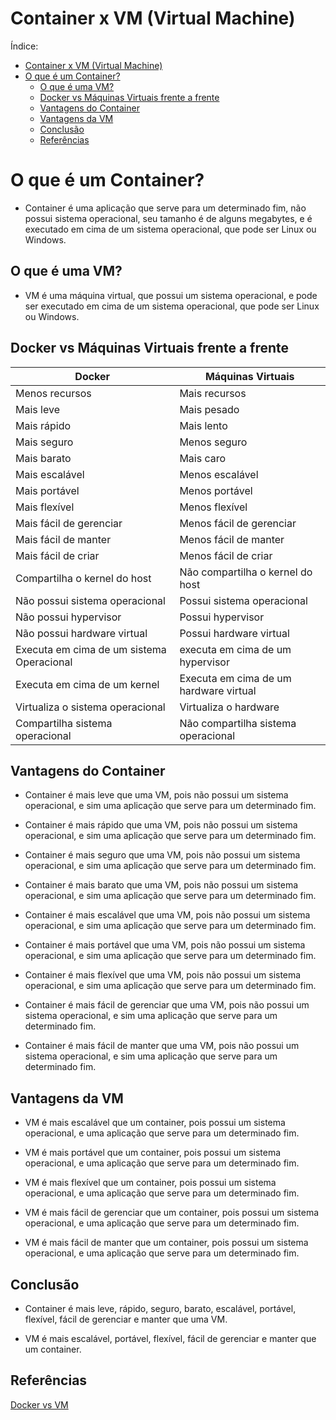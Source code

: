 # Container x VM (Virtual Machine)

Índice:

- [Container x VM (Virtual Machine)](#container-x-vm-virtual-machine)
- [O que é um Container?](#o-que-é-um-container)
  - [O que é uma VM?](#o-que-é-uma-vm)
  - [Docker vs Máquinas Virtuais frente a frente](#docker-vs-máquinas-virtuais-frente-a-frente)
  - [Vantagens do Container](#vantagens-do-container)
  - [Vantagens da VM](#vantagens-da-vm)
  - [Conclusão](#conclusão)
  - [Referências](#referências)

# O que é um Container?

- Container é uma aplicação que serve para um determinado fim, não possui sistema operacional, seu tamanho é de alguns megabytes, e é executado em cima de um sistema operacional, que pode ser Linux ou Windows.

## O que é uma VM?

- VM é uma máquina virtual, que possui um sistema operacional, e pode ser executado em cima de um sistema operacional, que pode ser Linux ou Windows.

## Docker vs Máquinas Virtuais frente a frente

| Docker | Máquinas Virtuais |
| --- | --- |
|Menos recursos | Mais recursos |
|Mais leve | Mais pesado |
|Mais rápido | Mais lento |
|Mais seguro | Menos seguro |
|Mais barato | Mais caro |
|Mais escalável | Menos escalável |
|Mais portável | Menos portável |
|Mais flexível | Menos flexível |
|Mais fácil de gerenciar | Menos fácil de gerenciar |
|Mais fácil de manter | Menos fácil de manter |
|Mais fácil de criar | Menos fácil de criar |
|Compartilha o kernel do host | Não compartilha o kernel do host |
|Não possui sistema operacional | Possui sistema operacional |
|Não possui hypervisor | Possui hypervisor |
|Não possui hardware virtual | Possui hardware virtual |
|Executa em cima de um sistema Operacional | executa em cima de um hypervisor |
|Executa em cima de um kernel | Executa em cima de um hardware virtual |
|Virtualiza o sistema operacional | Virtualiza o hardware |
|Compartilha sistema operacional | Não compartilha sistema operacional |

## Vantagens do Container

- Container é mais leve que uma VM, pois não possui um sistema operacional, e sim uma aplicação que serve para um determinado fim.

- Container é mais rápido que uma VM, pois não possui um sistema operacional, e sim uma aplicação que serve para um determinado fim.

- Container é mais seguro que uma VM, pois não possui um sistema operacional, e sim uma aplicação que serve para um determinado fim.

- Container é mais barato que uma VM, pois não possui um sistema operacional, e sim uma aplicação que serve para um determinado fim.

- Container é mais escalável que uma VM, pois não possui um sistema operacional, e sim uma aplicação que serve para um determinado fim.

- Container é mais portável que uma VM, pois não possui um sistema operacional, e sim uma aplicação que serve para um determinado fim.

- Container é mais flexível que uma VM, pois não possui um sistema operacional, e sim uma aplicação que serve para um determinado fim.

- Container é mais fácil de gerenciar que uma VM, pois não possui um sistema operacional, e sim uma aplicação que serve para um determinado fim.

- Container é mais fácil de manter que uma VM, pois não possui um sistema operacional, e sim uma aplicação que serve para um determinado fim.

## Vantagens da VM

- VM é mais escalável que um container, pois possui um sistema operacional, e uma aplicação que serve para um determinado fim.

- VM é mais portável que um container, pois possui um sistema operacional, e uma aplicação que serve para um determinado fim.

- VM é mais flexível que um container, pois possui um sistema operacional, e uma aplicação que serve para um determinado fim.

- VM é mais fácil de gerenciar que um container, pois possui um sistema operacional, e uma aplicação que serve para um determinado fim.

- VM é mais fácil de manter que um container, pois possui um sistema operacional, e uma aplicação que serve para um determinado fim.

## Conclusão

- Container é mais leve, rápido, seguro, barato, escalável, portável, flexível, fácil de gerenciar e manter que uma VM.

- VM é mais escalável, portável, flexível, fácil de gerenciar e manter que um container.

## Referências

[Docker vs VM](https://medium.com/@atiladelcanton/docker-vs-virtual-machines-34dc8729f391)